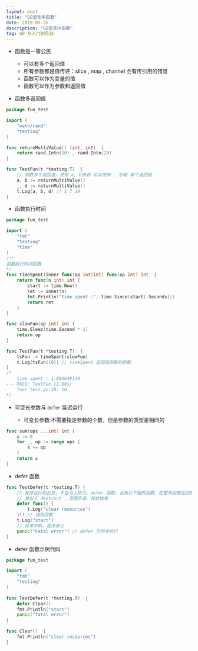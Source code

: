```yaml
---
layout: post
title: "GO语言中函数"
date: 2019-05-26
description: "GO语言中函数"
tag: GO 从入门到实战
---
```


* 函数是一等公民
    * 可以有多个返回值
    * 所有参数都是值传递：slice , map , channel 会有传引用的错觉
    * 函数可以作为变量的值
    * 函数可以作为参数和返回值


* 函数多返回值

```go
package fun_test

import (
	"math/rand"
	"testing"
)

func returnMultiValue() (int, int)  {
	return rand.Intn(10) , rand.Intn(20)
}

func TestFun(t *testing.T)  {
	// 函数多个返回值，使用 a, b接收.可以使用 _ 忽略 单个返回值
	a, b := returnMultiValue()
	_, d := returnMultiValue()
	t.Log(a, b, d) // 1 7 19
}
```

* 函数执行时间

```go
package fun_test

import (
	"fmt"
	"testing"
	"time"
)
/**
函数执行时间函数
*/
func timeSpent(inner func(op int)int) func(op int) int  {
	return func(n int) int {
		start := time.Now()
		ret := inner(n)
		fmt.Println("time spent :", time.Since(start).Seconds())
		return ret
	}
}

func slowFun(op int) int {
	time.Sleep(time.Second * 1)
	return op
}

func TestFun(t *testing.T)  {
	tsFun := timeSpent(slowFun)
	t.Log(tsFun(10)) // timeSpent 返回值函数的参数
}
/*
    time spent : 1.004648149
--- PASS: TestFun (1.00s)
    func_test.go:20: 10
*/
```

* 可变长参数与 `defer` 延迟运行

    * 可变长参数:不需要指定参数的个数，但是参数的类型是相同的
    
    
```go
func sum(ops ...int) int {
    s := 0
    for _, op := range ops {
        s += op
    }
    return s
}
```
* defer 函数

```go
func TestDefer(t *testing.T) {
    // 程序运行到此处，不会马上执行。defer 函数，会执行下面的函数，在整体函数返回前，执行 defer 函数
    // 类似于 destruct ，清理资源，释放锁等
    defer func() {
        t.Log("clear resources")
    }() // 调用函数
    t.Log("start")
    // 异常中断，程序停止
    panic("Fatal error") // defer 仍然会执行
}
```
    
* defer 函数示例代码
    
```go
package fun_test

import (
	"fmt"
	"testing"
)
    
func TestDefer(t *testing.T)  {
	defer Clear()
	fmt.Println("start")
	panic("fatal error")
}
    
func Clear()  {
	fmt.Println("clear resources")
}
```
